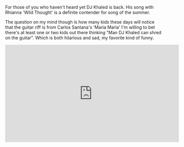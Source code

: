 For those of you who haven't heard yet DJ Khaled is back. His song with Rhianna 'Wild Thought' is a definite contender for song of the summer.

The question on my mind though is how many kids these days will notice that the guitar riff is from Carlos Santana's 'Maria Maria'
I'm willing to bet there's at least one or two kids out there thinking "Man DJ Khaled can shred on the guitar". Which is both hilarious and sad, my favorite kind of funny.

<iframe width="560" height="315" src="https://www.youtube.com/embed/fyaI4-5849w" frameborder="0" allowfullscreen></iframe>

